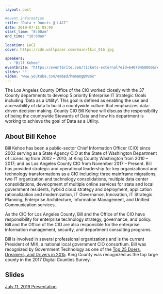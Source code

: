 ```yaml
---
layout: post

#event information
title: "Data + Donuts @ LACI"
date: 2019-07-11 08:00
start_time: "8:00am"
end_time: "10:00am"

location: LACI
cover: https://cdn.wallpaper.com/main/lkic_01b.jpg

speakers:
  - "Bill Kehoe"
eventbrite: "https://eventbrite.com/tickets-external?eid=64679458000&ref=etckt"
slides: ""
video: "www.youtube.com/embed/hmmaOgBW8oo"
---
```


The Los Angeles County Office of the CIO worked closely with the 37 County departments to develop 5 priority Enterprise IT Strategic Goals including ‘Data as a Utility’. This goal is defined as enabling the use and accessibility of data to build a countywide culture that emphasizes data-driven decision making. County CIO Bill Kehoe will discuss the responsibility of being the countywide Stewards of Data and how his department is working to achieve the goal of Data as a Utility.

## About Bill Kehoe

Bill Kehoe has been a public-sector Chief Information Officer (CIO) since 2002 serving as a State Agency CIO at the State of Washington Department of Licensing from 2002 – 2010; at King County Washington from 2010 – 2017; and as Los Angeles County CIO from November 2017 – Present. Bill has provided strategic and operational leadership for key organizational and technology transformations as a CIO including: three mainframe migrations, two IT organization and technology consolidations, multiple data center consolidations, development of multiple online services for state and local government residents, hybrid cloud strategy and deployment, application rationalization and modernization, IT Governance, Innovation, IT Strategic Planning, Enterprise Architecture, Information Management, and Unified Communication services.

As the CIO for Los Angeles County, Bill and the Office of the CIO have responsibility for enterprise technology strategy, governance, and policy. Bill and the Office of the CIO are also responsible for the enterprise information management, security, and department consulting programs.

Bill is involved in several professional organizations and is the current President of MIX, a national local government CIO consortium. Bill was recognized by Government Technology as one of the [Top 25 Doers, Dreamers, and Drivers in 2015](https://www.govtech.com/top-25/2015/). King County was recognized as the top large county in the 2017 Digital Counties Survey.

## Slides

<a href="https://github.com/compilerla/data-donuts/raw/master/Data%20and%20Donuts%20July%2011%202019.pdf">July 11, 2019 Presentation</a>

